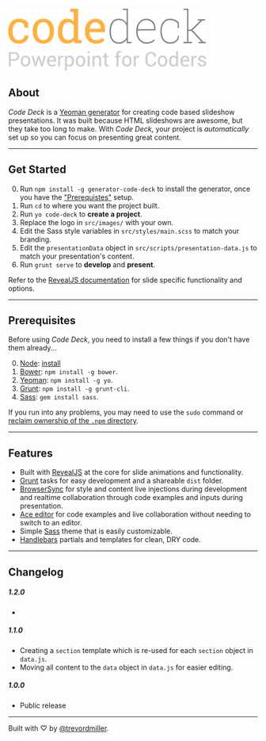 ![Code Deck - Powerpoint for Coders](readme-images/logo.png)

## About

_Code Deck_ is a [Yeoman generator](http://yeoman.io/) for creating code based slideshow presentations. It was built because HTML slideshows are awesome, but they take too long to make. With _Code Deck_, your project is _automatically_ set up so you can focus on presenting great content.

---

## Get Started

0. Run `npm install -g generator-code-deck` to install the generator, once you have the ["Prerequistes"](#prerequisites) setup.
0. Run `cd` to where you want the project built.
0. Run `yo code-deck` to **create a project**.
0. Replace the logo in `src/images/` with your own.
0. Edit the Sass style variables in `src/styles/main.scss` to match your branding.
0. Edit the `presentationData` object in `src/scripts/presentation-data.js` to match your presentation's content.
0. Run `grunt serve` to **develop** and **present**.

Refer to the [RevealJS documentation](https://github.com/hakimel/reveal.js) for slide specific functionality and options.



-------------------------------------------------------



## Prerequisites

Before using _Code Deck_, you need to install a few things if you don't have them already...

0. [Node](http://nodejs.org/): [install](http://nodejs.org/)
0. [Bower](http://bower.io/): `npm install -g bower`.
0. [Yeoman](http://yeoman.io/): `npm install -g yo`.
0. [Grunt](http://gruntjs.com/): `npm install -g grunt-cli`.
0. [Sass](http://sass-lang.com/): `gem install sass`.

If you run into any problems, you may need to use the `sudo` command or [reclaim ownership of the `.npm` directory](http://stackoverflow.com/questions/16151018/npm-throws-error-without-sudo).



-------------------------------------------------------



## Features

- Built with [RevealJS](http://lab.hakim.se/reveal-js/#/) at the core for slide animations and functionality.
- [Grunt](http://gruntjs.com/) tasks for easy development and a shareable `dist` folder.
- [BrowserSync](http://www.browsersync.io/) for style and content live injections during development and realtime collaboration through code examples and inputs during presentation.
- [Ace editor](http://ace.c9.io/) for code examples and live collaboration without needing to switch to an editor.
- Simple [Sass](http://sass-lang.com/) theme that is easily customizable.
- [Handlebars](http://handlebarsjs.com/) partials and templates for clean, DRY code.



-------------------------------------------------------



## Changelog

##### 1.2.0

-

##### 1.1.0

- Creating a `section` template which is re-used for each `section` object in `data.js`.
- Moving all content to the `data` object in `data.js` for easier editing.

##### 1.0.0

- Public release



-------------------------------------------------------



Built with ♡ by [@trevordmiller](http://www.trevordmiller.com).
